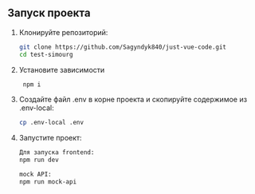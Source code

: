 ## Запуск проекта

1. Клонируйте репозиторий:
   ```bash
   git clone https://github.com/Sagyndyk840/just-vue-code.git
   cd test-simourg

2. Установите зависимости
   ```bash
    npm i
3. Создайте файл .env в корне проекта и скопируйте содержимое из .env-local:
   ```bash
   cp .env-local .env
4. Запустите проект:
    ```bash
    Для запуска frontend:   
    npm run dev
   
    mock API:   
    npm run mock-api

